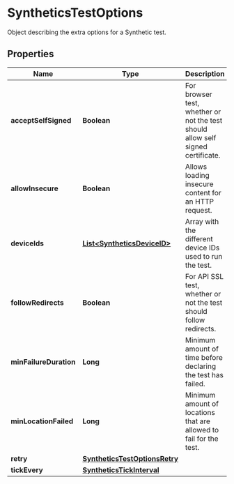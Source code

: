 

# SyntheticsTestOptions

Object describing the extra options for a Synthetic test.
## Properties

Name | Type | Description | Notes
------------ | ------------- | ------------- | -------------
**acceptSelfSigned** | **Boolean** | For browser test, whether or not the test should allow self signed certificate. |  [optional]
**allowInsecure** | **Boolean** | Allows loading insecure content for an HTTP request. |  [optional]
**deviceIds** | [**List&lt;SyntheticsDeviceID&gt;**](SyntheticsDeviceID.md) | Array with the different device IDs used to run the test. |  [optional]
**followRedirects** | **Boolean** | For API SSL test, whether or not the test should follow redirects. |  [optional]
**minFailureDuration** | **Long** | Minimum amount of time before declaring the test has failed. |  [optional]
**minLocationFailed** | **Long** | Minimum amount of locations that are allowed to fail for the test. |  [optional]
**retry** | [**SyntheticsTestOptionsRetry**](SyntheticsTestOptionsRetry.md) |  |  [optional]
**tickEvery** | [**SyntheticsTickInterval**](SyntheticsTickInterval.md) |  |  [optional]



